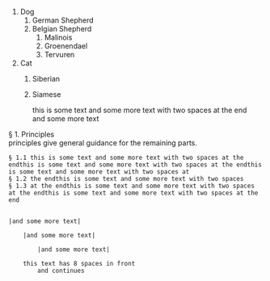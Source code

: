 

1. Dog
	1. German Shepherd
	2. Belgian Shepherd
		1. Malinois
		2. Groenendael
		3. Tervuren
2. Cat
	1. Siberian
	2. Siamese
    
    
		this is some text
		and some more text with two spaces at the end  
		and some more text
		
		
§ 1. Principles  
principles give general guidance for the remaining parts.


	§ 1.1 this is some text and some more text with two spaces at the endthis is some text and some more text with two spaces at the endthis is some text and some more text with two spaces at  
	§ 1.2 the endthis is some text and some more text with two spaces
	§ 1.3 at the endthis is some text and some more text with two spaces at the endthis is some text and some more text with two spaces at the end  
	
	
	|and some more text|  
	
		|and some more text|  
		
			|and some more text|

        this text has 8 spaces in front  
			and continues
